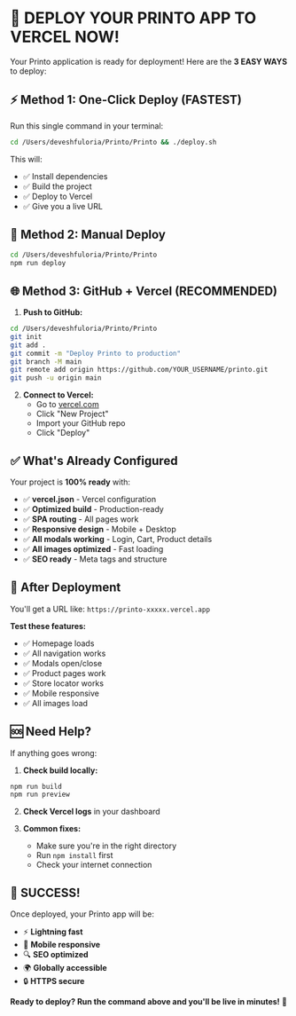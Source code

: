 # 🚀 DEPLOY YOUR PRINTO APP TO VERCEL NOW!

Your Printo application is ready for deployment! Here are the **3 EASY WAYS** to deploy:

## ⚡ Method 1: One-Click Deploy (FASTEST)

Run this single command in your terminal:

```bash
cd /Users/deveshfuloria/Printo/Printo && ./deploy.sh
```

This will:
- ✅ Install dependencies
- ✅ Build the project
- ✅ Deploy to Vercel
- ✅ Give you a live URL

## 🎯 Method 2: Manual Deploy

```bash
cd /Users/deveshfuloria/Printo/Printo
npm run deploy
```

## 🌐 Method 3: GitHub + Vercel (RECOMMENDED)

1. **Push to GitHub:**
```bash
cd /Users/deveshfuloria/Printo/Printo
git init
git add .
git commit -m "Deploy Printo to production"
git branch -M main
git remote add origin https://github.com/YOUR_USERNAME/printo.git
git push -u origin main
```

2. **Connect to Vercel:**
   - Go to [vercel.com](https://vercel.com)
   - Click "New Project"
   - Import your GitHub repo
   - Click "Deploy"

## ✅ What's Already Configured

Your project is **100% ready** with:

- ✅ **vercel.json** - Vercel configuration
- ✅ **Optimized build** - Production-ready
- ✅ **SPA routing** - All pages work
- ✅ **Responsive design** - Mobile + Desktop
- ✅ **All modals working** - Login, Cart, Product details
- ✅ **All images optimized** - Fast loading
- ✅ **SEO ready** - Meta tags and structure

## 🎉 After Deployment

You'll get a URL like: `https://printo-xxxxx.vercel.app`

**Test these features:**
- ✅ Homepage loads
- ✅ All navigation works
- ✅ Modals open/close
- ✅ Product pages work
- ✅ Store locator works
- ✅ Mobile responsive
- ✅ All images load

## 🆘 Need Help?

If anything goes wrong:

1. **Check build locally:**
```bash
npm run build
npm run preview
```

2. **Check Vercel logs** in your dashboard

3. **Common fixes:**
   - Make sure you're in the right directory
   - Run `npm install` first
   - Check your internet connection

## 🎊 SUCCESS!

Once deployed, your Printo app will be:
- ⚡ **Lightning fast**
- 📱 **Mobile responsive** 
- 🔍 **SEO optimized**
- 🌍 **Globally accessible**
- 🔒 **HTTPS secure**

**Ready to deploy? Run the command above and you'll be live in minutes!** 🚀
